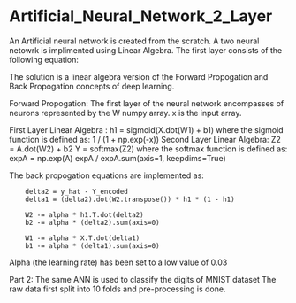 # Artificial_Neural_Network_2_Layer

An Artificial neural network is created from the scratch. 
A two neural netowrk is implimented using Linear Algebra. The first layer consists of the following equation:

The solution is a linear algebra version of the Forward Propogation and Back Propogation concepts of deep learning.

Forward Propogation:
The first layer of the neural network encompasses of neurons represented by the W numpy array. x is the input array.

First Layer Linear Algebra :
		h1 = sigmoid(X.dot(W1) + b1) 
where the sigmoid function is defined as:
		1 / (1 + np.exp(-x))
Second Layer Linear Algebra:
		Z2 = A.dot(W2) + b2
		Y = softmax(Z2)
where the softmax function is defined as:
	    expA = np.exp(A)
	    expA / expA.sum(axis=1, keepdims=True)


The back propogation equations are implemented as:

        delta2 = y_hat - Y_encoded
        delta1 = (delta2).dot(W2.transpose()) * h1 * (1 - h1)

        W2 -= alpha * h1.T.dot(delta2)
        b2 -= alpha * (delta2).sum(axis=0)

        W1 -= alpha * X.T.dot(delta1)
        b1 -= alpha * (delta1).sum(axis=0)

Alpha (the learning rate) has been set to a low value of 0.03 


Part 2:
The same ANN is used to classify the digits of MNIST dataset 
The raw data first split into 10 folds and pre-processing is done.